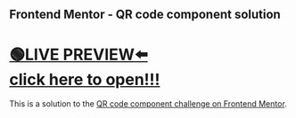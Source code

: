 ## Frontend Mentor - QR code component solution

# [🟢<u>LIVE PREVIEW</u>⬅️<br>click here to open!!!](https://fm-qr.pages.dev/)

This is a solution to the [QR code component challenge on Frontend Mentor](https://www.frontendmentor.io/challenges/qr-code-component-iux_sIO_H).